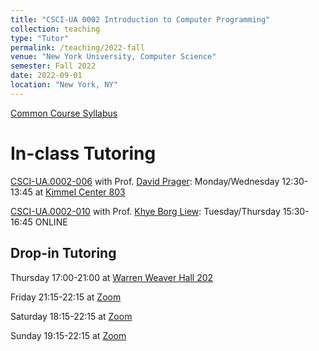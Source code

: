 ```yaml
---
title: "CSCI-UA 0002 Introduction to Computer Programming"
collection: teaching
type: "Tutor"
permalink: /teaching/2022-fall
venue: "New York University, Computer Science"
semester: Fall 2022
date: 2022-09-01
location: "New York, NY"
---
```


[Common Course Syllabus](https://cs.nyu.edu/elearning/CSCI_UA_0002/common_syllabus.php)

# In-class Tutoring

[CSCI-UA.0002-006](https://cs.nyu.edu/courses/fall22/CSCI-UA.0002-006/) with Prof. [David Prager](https://www.sps.nyu.edu/homepage/academics/faculty-directory/20453-david-a-prager.html): 
Monday/Wednesday 12:30-13:45 at [Kimmel Center 803](https://goo.gl/maps/dBMHcEi4cVZ7sbau7)

[CSCI-UA.0002-010](https://cs.nyu.edu/courses/fall22/CSCI-UA.0002-010/) with Prof. [Khye Borg Liew](https://www.linkedin.com/in/khye-borg/): Tuesday/Thursday 15:30-16:45 ONLINE


## Drop-in Tutoring


Thursday 17:00-21:00 at [Warren Weaver Hall 202](https://maps.google.com/maps?hl=en&q=Warren%20Weaver%20Hall%20room%20202)

Friday 21:15-22:15 at [Zoom](https://nyu.zoom.us/j/96138221304)

Saturday 18:15-22:15 at [Zoom](https://nyu.zoom.us/j/96138221304)

Sunday 19:15-22:15 at [Zoom](https://nyu.zoom.us/j/96138221304)


